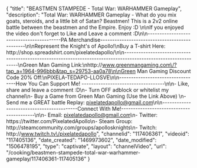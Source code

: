 {
    "title": "BEASTMEN STAMPEDE - Total War: WARHAMMER Gameplay",
    "description": "Total War: WARHAMMER Gameplay - What do you mix goats, steroids, and a little bit of Satan?  Beastmen!  This is a 2v2 online battle between the beastmen and the Empire.  Enjoy :D \n\nIf you enjoyed the video don't forget to Like and Leave a comment :D\n\n-----------------------------------------PA Merchandise----------------------------------------------\n\nRepresent the Knight's of Apollo!\nBuy a T-shirt Here: http:\/\/shop.spreadshirt.com\/pixelatedapollo\/\n\n---------------------------------------------------------------------------------------------------------------\nGreen Man Gaming Link:\nhttp:\/\/www.greenmangaming.com\/?tap_a=1964-996bbb&tap_s=29753-aa0a78\n\nGreen Man Gaming Discount Code 20% Off:\nPIXELA-TEDAPO-LLOSVE\n\n----------------------------------How You Can Support Me! -----------------------------------\n\n- Like, share and leave a comment :D\n- Turn OFF adblock or whitelist my channel\n- Buy a Game from Green Man Gaming (Use the Link Above) \n- Send me a GREAT battle Replay: pixelatedapollo@gmail.com\n\n------------------------------------------Connect With Me!-----------------------------------------\n\n- Email: pixelatedapollo@gmail.com\n- Twitter: https:\/\/twitter.com\/PixelatedApollo\n- Steam Group:  http:\/\/steamcommunity.com\/groups\/apollosknights\n- Twitch: http:\/\/www.twitch.tv\/pixelatedapollo",
    "channelid": "117406361",
    "videoid": "117405136",
    "date_created": "1469973602",
    "date_modified": "1506478195",
    "type": "captivate",
    "layout": "channelVideo",
    "url": "\/cooking\/beastmen-stampede-total-war-warhammer-gameplay\/117406361-117405136"
}